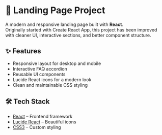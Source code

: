 # 🚀 Landing Page Project

A modern and responsive landing page built with **React**.  
Originally started with Create React App, this project has been improved with cleaner UI, interactive sections, and better component structure.

## ✨ Features
- Responsive layout for desktop and mobile
- Interactive FAQ accordion
- Reusable UI components
- Lucide React icons for a modern look
- Clean and maintainable CSS styling

## 🛠️ Tech Stack
- [React](https://reactjs.org/) – Frontend framework
- [Lucide React](https://lucide.dev/) – Beautiful icons
- [CSS3](https://developer.mozilla.org/en-US/docs/Web/CSS) – Custom styling
 
